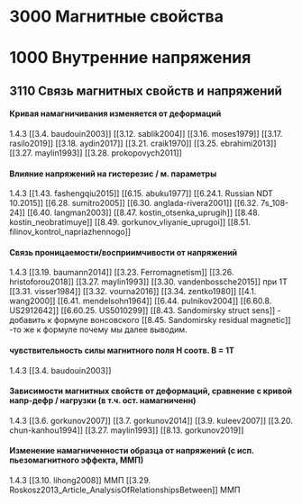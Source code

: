 # 3000 Магнитные свойства
# 1000 Внутренние напряжения
## 3110 Связь магнитных свойств и напряжений



#### Кривая намагничивания изменяется от деформаций
1.4.3
[[3.4. baudouin2003]]
[[3.12. sablik2004]]
[[3.16. moses1979]]
[[3.17. rasilo2019]]
[[3.18. aydin2017]]
[[3.21. craik1970]]
[[3.25. ebrahimi2013]]
[[3.27. maylin1993]]
[[3.28. prokopovych2011]]

#### Влияние напряжений на гистерезис / м. параметры
1.4.3
[[1.43. fashengqiu2015]]
[[6.15. abuku1977]]
[[6.24.1. Russian NDT 10.2015]]
[[6.28. sumitro2005]]
[[6.30. anglada-rivera2001]]
[[6.32. 7s_108-24]]
[[6.40. langman2003]]
[[8.47. kostin_otsenka_uprugih]]
[[8.48. kostin_neobratimuye]]
[[8.49. gorkunov_vliyanie_uprugoi]]
[[8.51. filinov_kontrol_napriazhennogo]]

#### Связь проницаемости/восприимчивости от напряжений
1.4.3
[[3.19. baumann2014]]
[[3.23. Ferromagnetism]]
[[3.26. hristoforou2018]]
[[3.27. maylin1993]]
[[3.30. vandenbossche2015]] при 1Т
[[3.31. visser1984]]
[[3.32. vourna2016]]
[[3.34. zentko1980]]
[[4.1. wang2000]]
[[6.41. mendelsohn1964]]
[[6.44. pulnikov2004]]
[[6.60.8. US2912642]]
[[6.60.25. US5010299]]
[[8.43. Sandomirsky struct sens]] - добавить к формуле вонсовского
[[8.45. Sandomirsky residual magnetic]] -то же к формуле почему мы далее выводим.

#### чувствительность силы магнитного поля H соотв. B = 1Т
1.4.3
[[3.4. baudouin2003]]

#### Зависимости магнитных свойств от деформаций, сравнение с кривой напр-дефр / нагрузки (в т.ч. ост. намагниченн)
1.4.3
[[3.6. gorkunov2007]]
[[3.7. gorkunov2014]]
[[3.9. kuleev2007]]
[[3.20. chun-kanhou1994]]
[[3.27. maylin1993]]
[[8.13. gorkunov2019]]

#### Изменение намагниченности образца от напряжений (с исп. пьезомагнитного эффекта, ММП)
1.4.3
[[3.10. lihong2008]] ММП
[[3.29. Roskosz2013_Article_AnalysisOfRelationshipsBetween]] ММП

